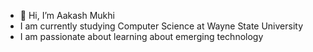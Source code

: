 - 👋 Hi, I’m Aakash Mukhi
- I am currently studying Computer Science at Wayne State University
- I am passionate about learning about emerging technology

<!---
akmukhi/akmukhi is a ✨ special ✨ repository because its `README.md` (this file) appears on your GitHub profile.
You can click the Preview link to take a look at your changes.
--->
